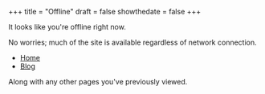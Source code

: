 +++
title = "Offline"
draft = false
showthedate = false
+++

It looks like you're offline right now.

No worries; much of the site is available regardless of network connection.

- [Home](/)
- [Blog](/blog/)

Along with any other pages you've previously viewed.